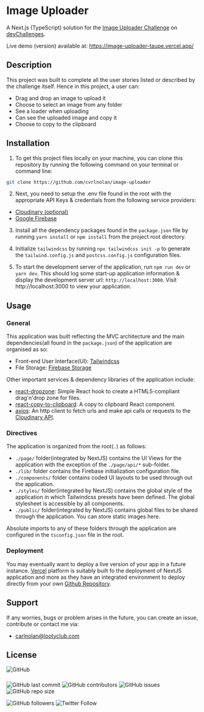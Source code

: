 # Image Uploader

A Next.js (TypeScript) solution for the [Image Uploader Challenge](https://devchallenges.io/challenges/O2iGT9yBd6xZBrOcVirx) on [devChallenges](https://devchallenges.io/).

Live demo (version) available at: https://image-uploader-taupe.vercel.app/

## Description

This project was built to complete all the user stories listed or described by the challenge itself. Hence in this project, a user can:

- Drag and drop an image to upload it
- Choose to select an image from any folder
- See a loader when uploading
- Can see the uploaded image and copy it
- Choose to copy to the clipboard

## Installation

1. To get this project files locally on your machine, you can clone this repository by running the following command on your terminal or command line:

```bash
git clone https://github.com/cvrlnolan/image-uploader
```

2. Next, you need to setup the .env file found in the root with the appropriate API Keys & credentials from the following service providers:

- [Cloudinary (optional)](https://cloudinary.com/)
- [Google Firebase](https://firebase.google.com/)

3. Install all the dependency packages found in the `package.json` file by running `yarn install` or `npm install` from the project root directory.

4. Initialize `tailwindcss` by running `npx tailwindcss init -p` to generate the `tailwind.config.js` and `postcss.config.js` configuration files.

5. To start the development server of the application, run `npm run dev` or `yarn dev`. This should log some start-up application information & display the development server url: `http://localhost:3000`. Visit http://localhost:3000 to view your application.

## Usage

### General

This application was built reflecting the MVC architecture and the main dependencies(all found in the `package.json`) of the application are organised as so:

- Front-end User Interface(UI): [Tailwindcss](https://tailwindcss.com/)
- File Storage: [Firebase Storage](https://firebase.google.com/products/storage/)

Other important services & dependency libraries of the application include:

- [react-dropzone](https://react-dropzone.js.org/): Simple React hook to create a HTML5-compliant drag'n'drop zone for files.
- [react-copy-to-clipboard](https://www.npmjs.com/package/react-copy-to-clipboard): A copy to clipboard React component.
- [axios](https://www.npmjs.com/package/axios): An http client to fetch urls and make api calls or requests to the [Cloudinary API]().

### Directives

The application is organized from the root(`.`) as follows:

- `./page/` folder(integrated by NextJS) contains the UI Views for the application with the exception of the `./page/api/*` sub-folder.
- `./lib/` folder contains the Firebase initialization configuration file.
- `./components/` folder contains coded UI layouts to be used through out the application.
- `./styles/` folder(integrated by NextJS) contains the global style of the application in which Tailwindcss presets have been defined. The global stylesheet is accessible by all components.
- `./public/` folder(integrated by NextJS) contains global files to be shared through the application. You can store static images here.

Absolute imports to any of these folders through the application are configured in the `tsconfig.json` file in the root.

### Deployment

You may eventually want to deploy a live version of your app in a future instance. [Vercel](https://vercel.com/) platform is suitably built fo the deployment of NextJS application and more as they have an integrated environment to deploy directly from your own [Github Repository](https://github.com/new).

## Support

If any worries, bugs or problem arises in the future, you can create an issue, contribute or contact me via:

- [carlnolan@lootyclub.com](mailto:carlnolan@lootyclub.com)

## License

![GitHub](https://img.shields.io/github/license/cvrlnolan/image-uploader)

###

![GitHub last commit](https://img.shields.io/github/last-commit/cvrlnolan/image-uploader) ![GitHub contributors](https://img.shields.io/github/contributors/cvrlnolan/image-uploader) ![GitHub issues](https://img.shields.io/github/issues/cvrlnolan/image-uploader) ![GitHub repo size](https://img.shields.io/github/repo-size/cvrlnolan/image-uploader)

![GitHub followers](https://img.shields.io/github/followers/cvrlnolan?style=social) ![Twitter Follow](https://img.shields.io/twitter/follow/realcarlnolan?style=social)
